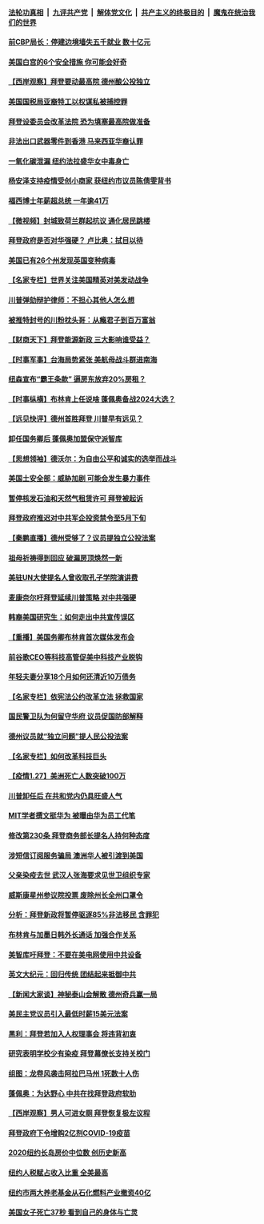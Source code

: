 

####  [法轮功真相](../../../../basic/blob/master/README.md?t=01281801) &nbsp;|&nbsp; [九评共产党](../../../../9ping.md/blob/master/README.md?t=01281801) &nbsp;|&nbsp; [解体党文化](../../../../jtdwh.md/blob/master/README.md?t=01281801)  &nbsp;|&nbsp; [共产主义的终极目的](../../../../gczydzjmd.md/blob/master/README.md?t=01281801) &nbsp;|&nbsp; [魔鬼在统治我们的世界](../../../../mgztzwmdsj.md/blob/master/README.md?t=01281801) 

#### [前CBP局长：停建边境墙失五千就业 数十亿元](../pages/nsc412/n12717370.md?t=01281801) 

#### [美国白宫的6个安全措施 你可能会好奇](../pages/nsc412/n12717400.md?t=01281801) 

#### [【西岸观察】拜登要动最高院 德州酿公投独立](../pages/nsc412/n12717063.md?t=01281801) 

#### [美国国税局亚裔特工以权谋私被捕控罪](../pages/nsc412/n12717139.md?t=01281801) 

#### [拜登设委员会改革法院 恐为填塞最高院做准备](../pages/nsc412/n12717098.md?t=01281801) 

#### [非法出口武器零件到香港 马来西亚华裔认罪](../pages/nsc412/n12717129.md?t=01281801) 

#### [一氧化碳泄漏  纽约法拉盛华女中毒身亡](../pages/nsc412/n12717134.md?t=01281801) 

#### [杨安泽支持疫情受创小商家 获纽约市议员陈倩雯背书](../pages/nsc412/n12717119.md?t=01281801) 

#### [福西博士年薪超总统 一年逾41万](../pages/nsc412/n12717000.md?t=01281801) 

#### [【微视频】封城致荷兰群起抗议 通化居民跳楼](../pages/nsc412/n12716879.md?t=01281801) 

#### [拜登政府是否对华强硬？ 卢比奥：拭目以待](../pages/nsc412/n12716973.md?t=01281801) 

#### [美国已有26个州发现英国变种病毒](../pages/nsc412/n12716768.md?t=01281801) 

#### [【名家专栏】世界关注美国精英对美发动战争](../pages/nsc412/n12715623.md?t=01281801) 

#### [川普弹劾辩护律师：不担心其他人怎么想](../pages/nsc412/n12716502.md?t=01281801) 

#### [被推特封号的川粉枕头哥：从瘾君子到百万富翁](../pages/nsc412/n12716664.md?t=01281801) 

#### [【财商天下】拜登能源新政 三大影响谁受益？](../pages/nsc412/n12716001.md?t=01281801) 

#### [【时事军事】台海局势紧张 美航母战斗群进南海](../pages/nsc412/n12713829.md?t=01281801) 

#### [纽森宣布“霸王条款” 逼房东放弃20%房租？](../pages/nsc412/n12716720.md?t=01281801) 

#### [【时事纵横】布林肯上任说啥 蓬佩奥备战2024大选？](../pages/nsc412/n12716483.md?t=01281801) 

#### [【远见快评】德州首胜拜登 川普早有远见？](../pages/nsc412/n12716543.md?t=01281801) 

#### [卸任国务卿后 蓬佩奥加盟保守派智库](../pages/nsc412/n12716371.md?t=01281801) 

#### [【思想领袖】德沃尔：为自由公平和诚实的选举而战斗](../pages/nsc412/n12586688.md?t=01281801) 

#### [美国土安全部：威胁加剧 可能会发生暴力事件](../pages/nsc412/n12716490.md?t=01281801) 

#### [暂停核发石油和天然气租赁许可 拜登被起诉](../pages/nsc412/n12716444.md?t=01281801) 

#### [拜登政府推迟对中共军企投资禁令至5月下旬](../pages/nsc412/n12716333.md?t=01281801) 

#### [【秦鹏直播】德州受够了？议员提独立公投法案](../pages/nsc412/n12716462.md?t=01281801) 

#### [祖母祈祷得到回应 破漏房顶焕然一新](../pages/nsc412/n12715570.md?t=01281801) 

#### [美驻UN大使提名人曾收取孔子学院演讲费](../pages/nsc412/n12716273.md?t=01281801) 

#### [麦康奈尔吁拜登延续川普策略 对中共强硬](../pages/nsc412/n12716043.md?t=01281801) 

#### [韩裔美国研究生：如何走出中共宣传误区](../pages/nsc412/n12714552.md?t=01281801) 

#### [【重播】美国务卿布林肯首次媒体发布会](../pages/nsc412/n12715632.md?t=01281801) 

#### [前谷歌CEO等科技高管促美中科技产业脱钩](../pages/nsc412/n12716234.md?t=01281801) 

#### [年轻夫妻分享18个月如何还清近10万债务](../pages/nsc412/n12715549.md?t=01281801) 

#### [【名家专栏】依宪法公约改革立法 拯救国家](../pages/nsc412/n12715602.md?t=01281801) 

#### [国民警卫队为何留守华府 议员促国防部解释](../pages/nsc412/n12716189.md?t=01281801) 

#### [德州议员就“独立问题”提人民公投法案](../pages/nsc412/n12716062.md?t=01281801) 

#### [【名家专栏】如何改革科技巨头](../pages/nsc412/n12715663.md?t=01281801) 

#### [【疫情1.27】美洲死亡人数突破100万](../pages/nsc412/n12715110.md?t=01281801) 

#### [川普卸任后 在共和党内仍具旺盛人气](../pages/nsc412/n12715965.md?t=01281801) 

#### [MIT学者撰文挺华为 被曝由华为员工代笔](../pages/nsc412/n12714563.md?t=01281801) 

#### [修改第230条 拜登商务部长提名人持何种态度](../pages/nsc412/n12715860.md?t=01281801) 

#### [涉短信订阅服务骗局 澳洲华人被引渡到美国](../pages/nsc412/n12714560.md?t=01281801) 

#### [父亲染疫去世 武汉人张海要求见世卫组织专家](../pages/nsc412/n12715975.md?t=01281801) 

#### [威斯康星州参议院投票 废除州长全州口罩令](../pages/nsc412/n12715853.md?t=01281801) 

#### [分析：拜登新政将暂停驱逐85%非法移民 含罪犯](../pages/nsc412/n12715857.md?t=01281801) 

#### [布林肯与加墨日韩外长通话 加强合作关系](../pages/nsc412/n12715693.md?t=01281801) 

#### [美智库吁拜登：不要在美电网使用中共设备](../pages/nsc412/n12715708.md?t=01281801) 

#### [英文大纪元：回归传统 团结起来抵御中共](../pages/nsc412/n12715679.md?t=01281801) 

#### [【新闻大家谈】神秘泰山会解散 德州奇兵赢一局](../pages/nsc412/n12715743.md?t=01281801) 

#### [美民主党议员引入最低时薪15美元法案](../pages/nsc412/n12715712.md?t=01281801) 

#### [黑利：拜登若加入人权理事会 将违背初衷](../pages/nsc412/n12715670.md?t=01281801) 

#### [研究表明学校少有染疫 拜登幕僚长支持关校门](../pages/nsc412/n12715346.md?t=01281801) 

#### [组图：龙卷风袭击阿拉巴马州 1死数十人伤](../pages/nsc412/n12715062.md?t=01281801) 

#### [蓬佩奥：为达野心 中共在找拜登政府软肋](../pages/nsc412/n12715006.md?t=01281801) 

#### [【西岸观察】男人可进女厕 拜登恢复极左议程](../pages/nsc412/n12714654.md?t=01281801) 

#### [拜登政府下令增购2亿剂COVID-19疫苗](../pages/nsc412/n12714740.md?t=01281801) 

#### [2020纽约长岛房价中位数  创历史新高](../pages/nsc412/n12714576.md?t=01281801) 

#### [纽约人税赋占收入比重  全美最高](../pages/nsc412/n12714513.md?t=01281801) 

#### [纽约市两大养老基金从石化燃料产业撤资40亿](../pages/nsc412/n12714569.md?t=01281801) 

#### [美国女子死亡37秒 看到自己的身体与亡灵](../pages/nsc412/n12714549.md?t=01281801) 

